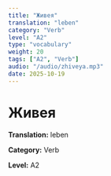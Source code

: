```yaml
---
title: "Живея"
translation: "leben"
category: "Verb"
level: "A2"
type: "vocabulary"
weight: 20
tags: ["A2", "Verb"]
audio: "/audio/zhiveya.mp3"
date: 2025-10-19
---
```


# Живея

**Translation:** leben

**Category:** Verb

**Level:** A2

